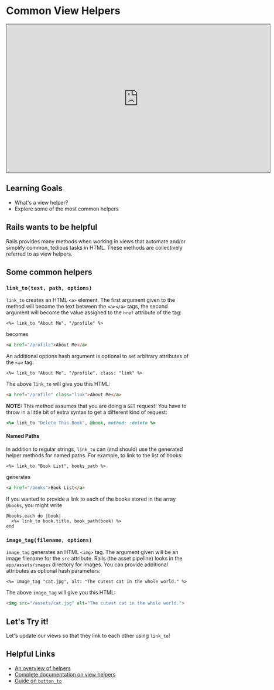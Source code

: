 # Common View Helpers

<iframe src="https://adaacademy.hosted.panopto.com/Panopto/Pages/Embed.aspx?id=74ff5b2e-ff37-4c36-8900-abab006b10b5&autoplay=false&offerviewer=true&showtitle=true&showbrand=false&start=0&interactivity=all" height="405" width="720" style="border: 1px solid #464646;" allowfullscreen allow="autoplay"></iframe>

## Learning Goals
- What's a view helper?
- Explore some of the most common helpers

## Rails wants to be helpful
Rails provides many methods when working in views that automate and/or simplify common, tedious tasks in HTML. These methods are collectively referred to as view helpers.

## Some common helpers

### `link_to(text, path, options)`
`link_to` creates an HTML `<a>` element. The first argument given to the method will become the text between the `<a></a>` tags, the second argument will become the value assigned to the `href` attribute of the tag:

```erb
<%= link_to "About Me", "/profile" %>
```

becomes

```html
<a href="/profile">About Me</a>
```

An additional options hash argument is optional to set arbitrary attributes of the `<a>` tag:

```erb
<%= link_to "About Me", "/profile", class: "link" %>
```

The above `link_to` will give you this HTML:

```html
<a href="/profile" class="link">About Me</a>
```

**NOTE:** This method assumes that you are doing a `GET` request! You have to throw in a little bit of extra syntax to get a different kind of request:

```ruby
<%= link_to "Delete This Book", @book, method: :delete %>
```

#### Named Paths

In addition to regular strings, `link_to` can (and should) use the generated helper methods for named paths. For example, to link to the list of books:

```erb
<%= link_to "Book List", books_path %>
```

generates

```html
<a href="/books">Book List</a>
```

If you wanted to provide a link to each of the books stored in the array `@books`, you might write

```erb
@books.each do |book|
  <%= link_to book.title, book_path(book) %>
end
```


### `image_tag(filename, options)`
`image_tag` generates an HTML `<img>` tag. The argument given will be an image filename for the `src` attribute. Rails (the asset pipeline) looks in the `app/assets/images` directory for images. You can provide additional attributes as optional hash parameters:

```erb
<%= image_tag "cat.jpg", alt: "The cutest cat in the whole world." %>
```

The above `image_tag` will give you this HTML:

```html
<img src="/assets/cat.jpg" alt="The cutest cat in the whole world.">
```

## Let's Try it!

Let's update our views so that they link to each other using `link_to`!

## Helpful Links
- [An overview of helpers](http://guides.rubyonrails.org/action_view_overview.html#overview-of-helpers-provided-by-action-view)
- [Complete documentation on view helpers](http://api.rubyonrails.org/classes/ActionView/Helpers.html)
- [Guide on `button_to`](http://api.rubyonrails.org/classes/ActionView/Helpers/UrlHelper.html#method-i-button_to)
